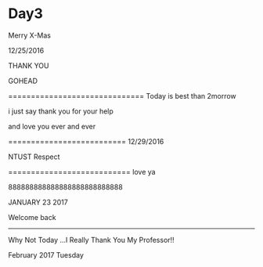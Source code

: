 # Day3
Merry X-Mas



12/25/2016


THANK YOU 

GOHEAD

==============================
Today is best than 2morrow 

i just say thank you for your help 

and love you ever and ever

==========================
12/29/2016

NTUST Respect


===========================
love ya

888888888888888888888888888

JANUARY 23 2017 

Welcome back

-----------------------
Why Not Today ...I Really Thank You My Professor!!

February 2017 Tuesday  
